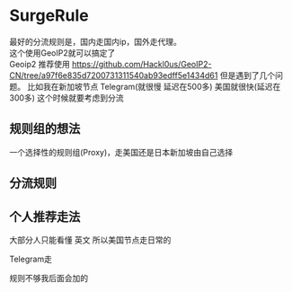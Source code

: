 # SurgeRule
最好的分流规则是，国内走国内ip，国外走代理。  
这个使用GeoIP2就可以搞定了  
Geoip2 推荐使用
https://github.com/Hackl0us/GeoIP2-CN/tree/a97f6e835d7200731311540ab93edff5e1434d61
但是遇到了几个问题。
比如我在新加坡节点 Telegram(就很慢 延迟在500多)
美国就很快(延迟在300多)
这个时候就要考虑到分流
## 规则组的想法
一个选择性的规则组(Proxy)，走美国还是日本新加坡由自己选择


## 分流规则

## 个人推荐走法
大部分人只能看懂 英文 所以美国节点走日常的

Telegram走

规则不够我后面会加的